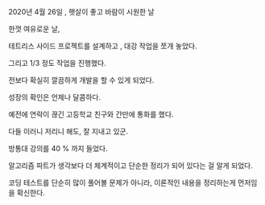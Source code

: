 2020년 4월 26일 , 햇살이 좋고 바람이 시원한 날

한껏 여유로운 날,

테트리스 사이드 프로젝트를 설계하고 , 대강 작업을 쪼개 놓았다.

그리고 1/3 정도 작업을 진행했다.

전보다 확실히 깔끔하게 개발을 할 수 있게 되었다.

성장의 확인은 언제나 달콤하다.


예전에 연락이 끊긴 고등학교 친구와 간만에 통화를 했다.

다들 이러니 저리니 해도,  잘 지내고 있군.


방통대 강의를 40 % 까지 들었다.

알고리즘 파트가 생각보다 더 체계적이고 단순한 정리가 되어 있다는 걸 알게 되었다.

코딩 테스트를 단순히 많이 풀어볼 문제가 아니라, 이론적인 내용을 정리하는게 먼저임을 확신한다.

